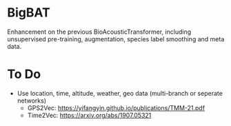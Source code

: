 # BigBAT
Enhancement on the previous BioAcousticTransformer, including unsupervised pre-training, augmentation, species label smoothing and meta data.

# To Do
- Use location, time, altitude, weather, geo data (multi-branch or seperate networks)
    - GPS2Vec: https://yifangyin.github.io/publications/TMM-21.pdf
    - Time2Vec: https://arxiv.org/abs/1907.05321
